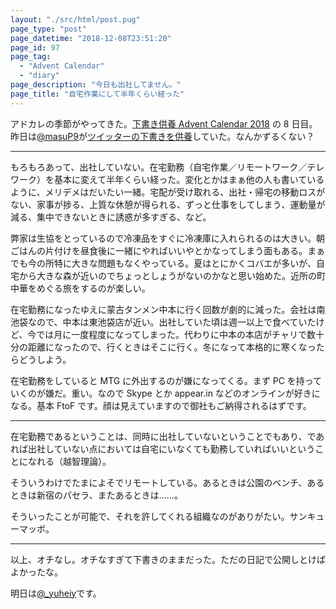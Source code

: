 ```yaml
---
layout: "./src/html/post.pug"
page_type: "post"
page_datetime: "2018-12-08T23:51:20"
page_id: 97
page_tag:
  - "Advent Calendar"
  - "diary"
page_description: "今日も出社してません。"
page_title: "自宅作業にして半年くらい経った"
---
```


アドカレの季節がやってきた。[下書き供養 Advent Calendar 2018](https://adventar.org/calendars/2887) の 8 日目。昨日は[@masuP9](https://twitter.com/masuP9/)が[ツイッターの下書きを供養](https://twitter.com/masuP9/status/1070837944477351936)していた。なんかずるくない？

---

もろもろあって、出社していない。在宅勤務（自宅作業／リモートワーク／テレワーク）を基本に変えて半年くらい経った。変化とかはまぁ他の人も書いているように、メリデメはだいたい一緒。宅配が受け取れる、出社・帰宅の移動ロスがない、家事が捗る、上質な休憩が得られる、ずっと仕事をしてしまう、運動量が減る、集中できないときに誘惑が多すぎる、など。

弊家は生協をとっているので冷凍品をすぐに冷凍庫に入れられるのは大きい。朝ごはんの片付けを昼食後に一緒にやればいいやとかなってしまう面もある。まぁでも今の所特に大きな問題もなくやっている。夏はとにかくコバエが多いが、自宅から大きな森が近いのでちょっとしょうがないのかなと思い始めた。近所の町中華をめぐる旅をするのが楽しい。

在宅勤務になったゆえに蒙古タンメン中本に行く回数が劇的に減った。会社は南池袋なので、中本は東池袋店が近い。出社していた頃は週一以上で食べていたけど、今では月に一度程度になってしまった。代わりに中本の本店がチャリで数十分の距離になったので、行くときはそこに行く。冬になって本格的に寒くなったらどうしよう。

在宅勤務をしていると MTG に外出するのが嫌になってくる。まず PC を持っていくのが嫌だ。重い。なので Skype とか appear.in などのオンラインが好きになる。基本 FtoF です。顔は見えていますので御社もご納得されるはずです。

---

在宅勤務であるということは、同時に出社していないということでもあり、であれば出社していない点においては自宅にいなくても勤務していればいいということになれる（越智理論）。

そういうわけでたまによそでリモートしている。あるときは公園のベンチ、あるときは新宿のパセラ、またあるときは……。

そういったことが可能で、それを許してくれる組織なのがありがたい。サンキューマッボ。

---

以上、オチなし。オチなすぎて下書きのままだった。ただの日記で公開しとけばよかったな。

明日は[@\_yuheiy](https://twitter.com/_yuheiy/)です。

